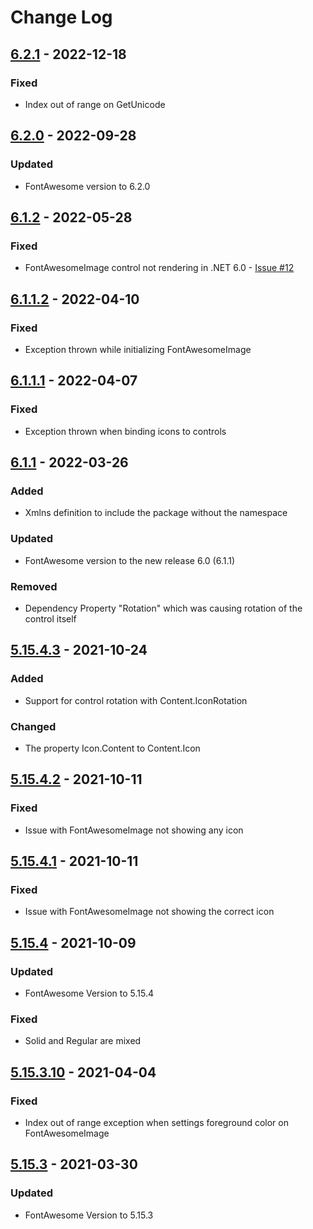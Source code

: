 # Change Log

## [6.2.1]		- 2022-12-18
### Fixed
- Index out of range on GetUnicode

## [6.2.0]      - 2022-09-28
### Updated
- FontAwesome version to 6.2.0

## [6.1.2]      - 2022-05-28
### Fixed
- FontAwesomeImage control not rendering in .NET 6.0 - [Issue #12](https://github.com/DSaladinCH/fontawesome-wpf/issues/12)

## [6.1.1.2]    - 2022-04-10
### Fixed
- Exception thrown while initializing FontAwesomeImage

## [6.1.1.1]    - 2022-04-07
### Fixed
- Exception thrown when binding icons to controls

## [6.1.1]      - 2022-03-26
### Added
- Xmlns definition to include the package without the namespace

### Updated
- FontAwesome version to the new release 6.0 (6.1.1)

### Removed
- Dependency Property "Rotation" which was causing rotation of the control itself

## [5.15.4.3]   - 2021-10-24
### Added
- Support for control rotation with Content.IconRotation

### Changed
- The property Icon.Content to Content.Icon

## [5.15.4.2]   - 2021-10-11
### Fixed
- Issue with FontAwesomeImage not showing any icon

## [5.15.4.1]   - 2021-10-11
### Fixed
- Issue with FontAwesomeImage not showing the correct icon

## [5.15.4]     - 2021-10-09
### Updated
- FontAwesome Version to 5.15.4

### Fixed
- Solid and Regular are mixed

## [5.15.3.10]  - 2021-04-04
### Fixed
- Index out of range exception when settings foreground color on FontAwesomeImage

## [5.15.3]     - 2021-03-30
### Updated
- FontAwesome Version to 5.15.3

[6.2.1]: https://github.com/DSaladinCH/fontawesome-wpf/compare/v6.2.0...v6.2.1
[6.2.0]: https://github.com/DSaladinCH/fontawesome-wpf/compare/v6.1.2...v6.2.0
[6.1.2]: https://github.com/DSaladinCH/fontawesome-wpf/compare/v6.1.1.2...v6.1.2
[6.1.1.2]: https://github.com/DSaladinCH/fontawesome-wpf/compare/v6.1.1.1...v6.1.1.2
[6.1.1.1]: https://github.com/DSaladinCH/fontawesome-wpf/compare/v6.1.1...v6.1.1.1
[6.1.1]: https://github.com/DSaladinCH/fontawesome-wpf/compare/v5.15.4.3...v6.1.1
[5.15.4.3]: https://github.com/DSaladinCH/fontawesome-wpf/compare/v5.15.4.2...v5.15.4.3
[5.15.4.2]: https://github.com/DSaladinCH/fontawesome-wpf/compare/v5.15.4.1...v5.15.4.2
[5.15.4.1]: https://github.com/DSaladinCH/fontawesome-wpf/compare/v5.15.4...v5.15.4.1
[5.15.4]: https://github.com/DSaladinCH/fontawesome-wpf/compare/v5.15.3.10...v5.15.4
[5.15.3.10]: https://github.com/DSaladinCH/fontawesome-wpf/compare/v5.15.3...v5.15.3.10
[5.15.3]: https://github.com/DSaladinCH/fontawesome-wpf/releases/tag/v5.15.3